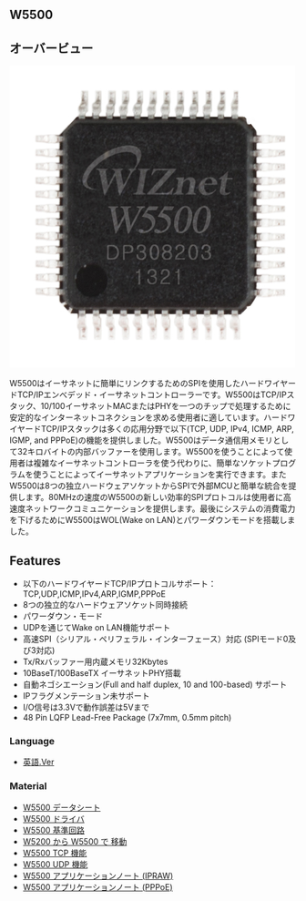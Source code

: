 ## W5500
## オーバービュー

![W5500 Photo 1](/img/products/w5500/img_w5500h.jpg)

W5500はイーサネットに簡単にリンクするためのSPIを使用したハードワイヤードTCP/IPエンべデッド・イーサネットコントローラーです。W5500はTCP/IPスタック、10/100イーサネットMACまたはPHYを一つのチップで処理するために安定的なインターネットコネクションを求める使用者に適しています。ハードワイヤードTCP/IPスタックは多くの応用分野で以下(TCP, UDP, IPv4, ICMP, ARP, IGMP, and PPPoE)の機能を提供しました。W5500はデータ通信用メモリとして32キロバイトの内部バッファーを使用します。W5500を使うことによって使用者は複雑なイーサネットコントローラを使う代わりに、簡単なソケットプログラムを使うことによってイーサネットアプリケーションを実行できます。またW5500は8つの独立ハードウェアソケットからSPIで外部MCUと簡単な統合を提供します。80MHzの速度のW5500の新しい効率的SPIプロトコルは使用者に高速度ネットワークコミュニケーションを提供します。最後にシステムの消費電力を下げるためにW5500はWOL(Wake on LAN)とパワーダウンモードを搭載しました。


## Features

  - 以下のハードワイヤードTCP/IPプロトコルサポート：TCP,UDP,ICMP,IPv4,ARP,IGMP,PPPoE
  - 8つの独立的なハードウェアソケット同時接続
  - パワーダウン・モード
  - UDPを通じてWake on LAN機能サポート
  - 高速SPI（シリアル・ペリフェラル・インターフェース）対応 (SPIモード0及び3対応)
  - Tx/Rxバッファー用内蔵メモリ32Kbytes
  - 10BaseT/100BaseTX イーサネットPHY搭載
  - 自動ネゴシエーション(Full and half duplex, 10 and 100-based) サポート
  - IPフラグメンテーション未サポート
  - I/O信号は3.3Vで動作誤差は5Vまで
  - 48 Pin LQFP Lead-Free Package (7x7mm, 0.5mm pitch)
  

### Language

  - [英語.Ver](Overview.md)

### Material

  - [W5500 データシート](Datasheet.md)
  - [W5500 ドライバ](Driver.txt)
  - [W5500 基準回路](Ref._Schematic.md)
  - [W5200 から W5500 で 移動](Migration_from_W5200.txt)
  - [W5500 TCP 機能](TCP.md)
  - [W5500 UDP 機能](UDP.md)
  - [W5500 アプリケーションノート (IPRAW)](IPRAW.md)
  - [W5500 アプリケーションノート (PPPoE)](PPPoE.md)
 
